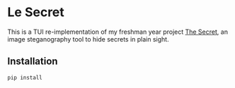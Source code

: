 # Le Secret

This is a TUI re-implementation of my freshman year project [The Secret](https://github.com/jerry871002/OOP-Final-Project), an image steganography tool to hide secrets in plain sight.

## Installation

```
pip install 
```

##